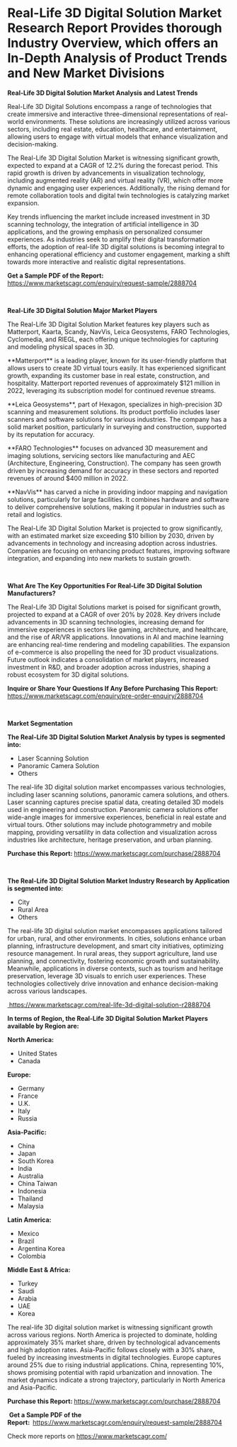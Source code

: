 <p><h1>Real-Life 3D Digital Solution Market Research Report Provides thorough Industry Overview, which offers an In-Depth Analysis of Product Trends and New Market Divisions</h1></p><p><strong>Real-Life 3D Digital Solution Market Analysis and Latest Trends</strong></p>
<p><p>Real-Life 3D Digital Solutions encompass a range of technologies that create immersive and interactive three-dimensional representations of real-world environments. These solutions are increasingly utilized across various sectors, including real estate, education, healthcare, and entertainment, allowing users to engage with virtual models that enhance visualization and decision-making.</p><p>The Real-Life 3D Digital Solution Market is witnessing significant growth, expected to expand at a CAGR of 12.2% during the forecast period. This rapid growth is driven by advancements in visualization technology, including augmented reality (AR) and virtual reality (VR), which offer more dynamic and engaging user experiences. Additionally, the rising demand for remote collaboration tools and digital twin technologies is catalyzing market expansion.</p><p>Key trends influencing the market include increased investment in 3D scanning technology, the integration of artificial intelligence in 3D applications, and the growing emphasis on personalized consumer experiences. As industries seek to amplify their digital transformation efforts, the adoption of real-life 3D digital solutions is becoming integral to enhancing operational efficiency and customer engagement, marking a shift towards more interactive and realistic digital representations.</p></p>
<p><strong>Get a Sample PDF of the Report:&nbsp;</strong> <a href="https://www.marketscagr.com/enquiry/request-sample/2888704?utm_campaign=2723&utm_medium=2&utm_source=Github&utm_content=ia&utm_term=14032025&utm_id=real-life-3d-digital-solution">https://www.marketscagr.com/enquiry/request-sample/2888704</a></p>
<p>&nbsp;</p>
<p><strong>Real-Life 3D Digital Solution Major Market Players</strong></p>
<p><p>The Real-Life 3D Digital Solution Market features key players such as Matterport, Kaarta, Scandy, NavVis, Leica Geosystems, FARO Technologies, Cyclomedia, and RIEGL, each offering unique technologies for capturing and modeling physical spaces in 3D.</p><p>**Matterport** is a leading player, known for its user-friendly platform that allows users to create 3D virtual tours easily. It has experienced significant growth, expanding its customer base in real estate, construction, and hospitality. Matterport reported revenues of approximately $121 million in 2022, leveraging its subscription model for continued revenue streams.</p><p>**Leica Geosystems**, part of Hexagon, specializes in high-precision 3D scanning and measurement solutions. Its product portfolio includes laser scanners and software solutions for various industries. The company has a solid market position, particularly in surveying and construction, supported by its reputation for accuracy.</p><p>**FARO Technologies** focuses on advanced 3D measurement and imaging solutions, servicing sectors like manufacturing and AEC (Architecture, Engineering, Construction). The company has seen growth driven by increasing demand for accuracy in these sectors and reported revenues of around $400 million in 2022.</p><p>**NavVis** has carved a niche in providing indoor mapping and navigation solutions, particularly for large facilities. It combines hardware and software to deliver comprehensive solutions, making it popular in industries such as retail and logistics.</p><p>The Real-Life 3D Digital Solution Market is projected to grow significantly, with an estimated market size exceeding $10 billion by 2030, driven by advancements in technology and increasing adoption across industries. Companies are focusing on enhancing product features, improving software integration, and expanding into new markets to sustain growth.</p></p>
<p>&nbsp;</p>
<p><strong>What Are The Key Opportunities For Real-Life 3D Digital Solution Manufacturers?</strong></p>
<p><p>The Real-Life 3D Digital Solutions market is poised for significant growth, projected to expand at a CAGR of over 20% by 2028. Key drivers include advancements in 3D scanning technologies, increasing demand for immersive experiences in sectors like gaming, architecture, and healthcare, and the rise of AR/VR applications. Innovations in AI and machine learning are enhancing real-time rendering and modeling capabilities. The expansion of e-commerce is also propelling the need for 3D product visualizations. Future outlook indicates a consolidation of market players, increased investment in R&D, and broader adoption across industries, shaping a robust ecosystem for 3D digital solutions.</p></p>
<p><strong>Inquire or Share Your Questions If Any Before Purchasing This Report:</strong> <a href="https://www.marketscagr.com/enquiry/pre-order-enquiry/2888704?utm_campaign=2723&utm_medium=2&utm_source=Github&utm_content=ia&utm_term=14032025&utm_id=real-life-3d-digital-solution">https://www.marketscagr.com/enquiry/pre-order-enquiry/2888704</a></p>
<p>&nbsp;</p>
<p><strong>Market Segmentation</strong></p>
<p><strong>The Real-Life 3D Digital Solution Market Analysis by types is segmented into:</strong></p>
<p><ul><li>Laser Scanning Solution</li><li>Panoramic Camera Solution</li><li>Others</li></ul></p>
<p><p>The real-life 3D digital solution market encompasses various technologies, including laser scanning solutions, panoramic camera solutions, and others. Laser scanning captures precise spatial data, creating detailed 3D models used in engineering and construction. Panoramic camera solutions offer wide-angle images for immersive experiences, beneficial in real estate and virtual tours. Other solutions may include photogrammetry and mobile mapping, providing versatility in data collection and visualization across industries like architecture, heritage preservation, and urban planning.</p></p>
<p><strong>Purchase this Report:&nbsp;</strong><a href="https://www.marketscagr.com/purchase/2888704?utm_campaign=2723&utm_medium=2&utm_source=Github&utm_content=ia&utm_term=14032025&utm_id=real-life-3d-digital-solution">https://www.marketscagr.com/purchase/2888704</a></p>
<p>&nbsp;</p>
<p><strong>The Real-Life 3D Digital Solution Market Industry Research by Application is segmented into:</strong></p>
<p><ul><li>City</li><li>Rural Area</li><li>Others</li></ul></p>
<p><p>The real-life 3D digital solution market encompasses applications tailored for urban, rural, and other environments. In cities, solutions enhance urban planning, infrastructure development, and smart city initiatives, optimizing resource management. In rural areas, they support agriculture, land use planning, and connectivity, fostering economic growth and sustainability. Meanwhile, applications in diverse contexts, such as tourism and heritage preservation, leverage 3D visuals to enrich user experiences. These technologies collectively drive innovation and enhance decision-making across various landscapes.</p></p>
<p><a href="https://www.marketscagr.com/real-life-3d-digital-solution-r2888704?utm_campaign=2723&utm_medium=2&utm_source=Github&utm_content=ia&utm_term=14032025&utm_id=real-life-3d-digital-solution">&nbsp;https://www.marketscagr.com/real-life-3d-digital-solution-r2888704</a></p>
<p><strong>In terms of Region, the Real-Life 3D Digital Solution Market Players available by Region are:</strong></p>
<p>
    <p> <strong> North America: </strong>
        <ul>
            <li>United States</li>
            <li>Canada</li>
        </ul>
        </p> 
    <p> <strong> Europe: </strong>
        <ul>
            <li>Germany</li>
            <li>France</li>
            <li>U.K.</li>
            <li>Italy</li>
            <li>Russia</li>
        </ul>
        </p> 
    <p> <strong> Asia-Pacific: </strong>
        <ul>
            <li>China</li>
            <li>Japan</li>
            <li>South Korea</li>
            <li>India</li>
            <li>Australia</li>
            <li>China Taiwan</li>
            <li>Indonesia</li>
            <li>Thailand</li>
            <li>Malaysia</li>
        </ul>
        </p> 
    <p> <strong> Latin America: </strong>
        <ul>
            <li>Mexico</li>
            <li>Brazil</li>
            <li>Argentina Korea</li>
            <li>Colombia</li>
        </ul>
        </p> 
    <p> <strong> Middle East & Africa: </strong>
        <ul>
            <li>Turkey</li>
            <li>Saudi</li>
            <li>Arabia</li>
            <li>UAE</li>
            <li>Korea</li>
        </ul>
    </p>
    </p>
<p><p>The real-life 3D digital solution market is witnessing significant growth across various regions. North America is projected to dominate, holding approximately 35% market share, driven by technological advancements and high adoption rates. Asia-Pacific follows closely with a 30% share, fueled by increasing investments in digital technologies. Europe captures around 25% due to rising industrial applications. China, representing 10%, shows promising potential with rapid urbanization and innovation. The market dynamics indicate a strong trajectory, particularly in North America and Asia-Pacific.</p></p>
<p><strong>Purchase this Report: </strong><a href="https://www.marketscagr.com/purchase/2888704?utm_campaign=2723&utm_medium=2&utm_source=Github&utm_content=ia&utm_term=14032025&utm_id=real-life-3d-digital-solution">https://www.marketscagr.com/purchase/2888704</a></p>
<p>&nbsp;<strong>Get a Sample PDF of the Report:&nbsp;&nbsp;</strong><a href="https://www.marketscagr.com/enquiry/request-sample/2888704?utm_campaign=2723&utm_medium=2&utm_source=Github&utm_content=ia&utm_term=14032025&utm_id=real-life-3d-digital-solution">https://www.marketscagr.com/enquiry/request-sample/2888704</a></p>
<p><strong></strong></p>
<p>Check more reports on <a href="https://www.marketscagr.com/?utm_campaign=2723&utm_medium=2&utm_source=Github&utm_content=ia&utm_term=14032025&utm_id=real-life-3d-digital-solution">https://www.marketscagr.com/</a></p>